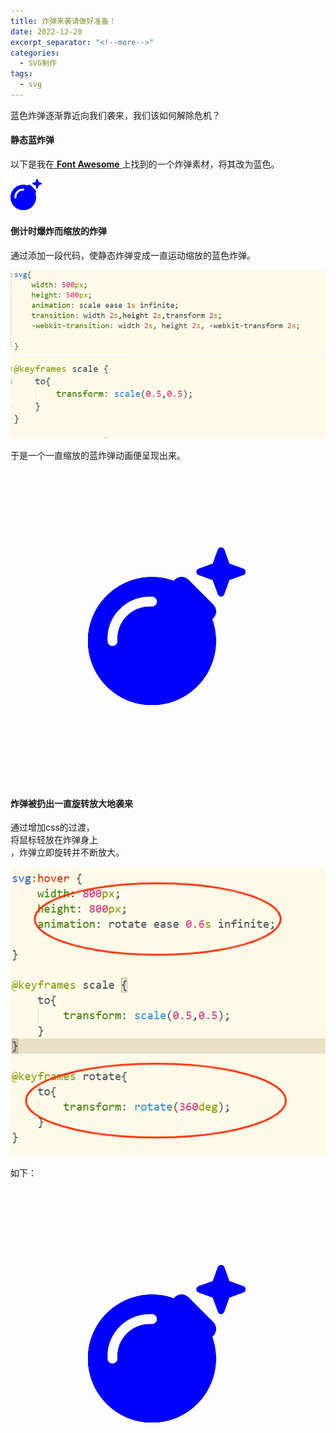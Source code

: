 ```yaml
---
title: 炸弹来袭请做好准备！
date: 2022-12-20
excerpt_separator: "<!--more-->"
categories: 
  - SVG制作
tags:
  - svg
---
```


蓝色炸弹逐渐靠近向我们袭来，我们该如何解除危机？

<!--more-->


#### 静态蓝炸弹

以下是我在[ **Font Awesome** ](https://fontawesome.com/)上找到的一个炸弹素材，将其改为蓝色。

<svg xmlns="http://www.w3.org/2000/svg" viewBox="0 0 512 512" fill="blue" width="10%"><!--! Font Awesome Pro 6.2.1 by @fontawesome - https://fontawesome.com License - https://fontawesome.com/license (Commercial License) Copyright 2022 Fonticons, Inc. --><path d="M459.1 52.4L442.6 6.5C440.7 2.6 436.5 0 432.1 0s-8.5 2.6-10.4 6.5L405.2 52.4l-46 16.8c-4.3 1.6-7.3 5.9-7.2 10.4c0 4.5 3 8.7 7.2 10.2l45.7 16.8 16.8 45.8c1.5 4.4 5.8 7.5 10.4 7.5s8.9-3.1 10.4-7.5l16.5-45.8 45.7-16.8c4.2-1.5 7.2-5.7 7.2-10.2c0-4.6-3-8.9-7.2-10.4L459.1 52.4zm-132.4 53c-12.5-12.5-32.8-12.5-45.3 0l-2.9 2.9C256.5 100.3 232.7 96 208 96C93.1 96 0 189.1 0 304S93.1 512 208 512s208-93.1 208-208c0-24.7-4.3-48.5-12.2-70.5l2.9-2.9c12.5-12.5 12.5-32.8 0-45.3l-80-80zM200 192c-57.4 0-104 46.6-104 104v8c0 8.8-7.2 16-16 16s-16-7.2-16-16v-8c0-75.1 60.9-136 136-136h8c8.8 0 16 7.2 16 16s-7.2 16-16 16h-8z"/></svg>


#### 倒计时爆炸而缩放的炸弹

通过添加一段代码，使静态炸弹变成一直运动缩放的蓝色炸弹。

![](/assets/images/SVG制作/bomb_code_first.png)
![](/assets/images/SVG制作/bomb_code_second.png)

于是一个一直缩放的蓝炸弹动画便呈现出来。

<style>
.first svg{
	width: 500px;
	height: 500px;
	animation: scale ease 1s infinite;
	transition: width 2s,height 2s,transform 2s;
	-webkit-transition: width 2s, height 2s, -webkit-transform 2s;
	
}
@keyframes scale {
	to{
		transform: scale(0.5,0.5);
	}
}
</style>

<div class="first">
<svg xmlns="http://www.w3.org/2000/svg" viewBox="0 0 512 512" fill="blue" width="10%"><!--! Font Awesome Pro 6.2.1 by @fontawesome - https://fontawesome.com License - https://fontawesome.com/license (Commercial License) Copyright 2022 Fonticons, Inc. --><path d="M459.1 52.4L442.6 6.5C440.7 2.6 436.5 0 432.1 0s-8.5 2.6-10.4 6.5L405.2 52.4l-46 16.8c-4.3 1.6-7.3 5.9-7.2 10.4c0 4.5 3 8.7 7.2 10.2l45.7 16.8 16.8 45.8c1.5 4.4 5.8 7.5 10.4 7.5s8.9-3.1 10.4-7.5l16.5-45.8 45.7-16.8c4.2-1.5 7.2-5.7 7.2-10.2c0-4.6-3-8.9-7.2-10.4L459.1 52.4zm-132.4 53c-12.5-12.5-32.8-12.5-45.3 0l-2.9 2.9C256.5 100.3 232.7 96 208 96C93.1 96 0 189.1 0 304S93.1 512 208 512s208-93.1 208-208c0-24.7-4.3-48.5-12.2-70.5l2.9-2.9c12.5-12.5 12.5-32.8 0-45.3l-80-80zM200 192c-57.4 0-104 46.6-104 104v8c0 8.8-7.2 16-16 16s-16-7.2-16-16v-8c0-75.1 60.9-136 136-136h8c8.8 0 16 7.2 16 16s-7.2 16-16 16h-8z"/></svg>
</div>



#### 炸弹被扔出一直旋转放大地袭来

通过增加css的过渡，<br>将鼠标轻放在炸弹身上</br>，炸弹立即旋转并不断放大。

![](/assets/images/SVG制作/bomb_code_third.png)

如下：

<style>
.second svg{
	width: 500px;
	height: 500px;
	animation: scale ease 1s infinite;
	transition: width 2s,height 2s,transform 2s;
	-webkit-transition: width 2s, height 2s, -webkit-transform 2s;
	
}

.second svg:hover {
	width: 800px;
	height: 800px;
	animation: rotate ease 0.6s infinite;

}

@keyframes scale {
	to{
		transform: scale(0.5,0.5);
	}
}

@keyframes rotate{
	to{
		transform: rotate(360deg);
	}
}

</style>

<div class="second">
<svg xmlns="http://www.w3.org/2000/svg" viewBox="0 0 512 512" fill="blue" width="10%"><!--! Font Awesome Pro 6.2.1 by @fontawesome - https://fontawesome.com License - https://fontawesome.com/license (Commercial License) Copyright 2022 Fonticons, Inc. --><path d="M459.1 52.4L442.6 6.5C440.7 2.6 436.5 0 432.1 0s-8.5 2.6-10.4 6.5L405.2 52.4l-46 16.8c-4.3 1.6-7.3 5.9-7.2 10.4c0 4.5 3 8.7 7.2 10.2l45.7 16.8 16.8 45.8c1.5 4.4 5.8 7.5 10.4 7.5s8.9-3.1 10.4-7.5l16.5-45.8 45.7-16.8c4.2-1.5 7.2-5.7 7.2-10.2c0-4.6-3-8.9-7.2-10.4L459.1 52.4zm-132.4 53c-12.5-12.5-32.8-12.5-45.3 0l-2.9 2.9C256.5 100.3 232.7 96 208 96C93.1 96 0 189.1 0 304S93.1 512 208 512s208-93.1 208-208c0-24.7-4.3-48.5-12.2-70.5l2.9-2.9c12.5-12.5 12.5-32.8 0-45.3l-80-80zM200 192c-57.4 0-104 46.6-104 104v8c0 8.8-7.2 16-16 16s-16-7.2-16-16v-8c0-75.1 60.9-136 136-136h8c8.8 0 16 7.2 16 16s-7.2 16-16 16h-8z"/></svg>
</div>